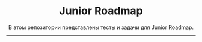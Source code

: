 <div align="center">

# Junior Roadmap

В этом репозитории представлены тесты и задачи для Junior Roadmap.

</div>

---


